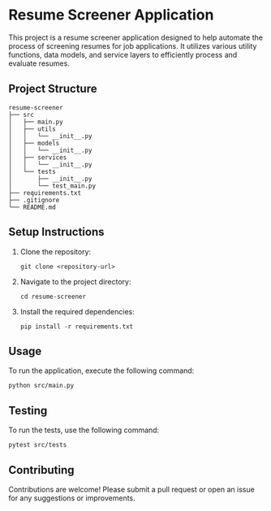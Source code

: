 # Resume Screener Application

This project is a resume screener application designed to help automate the process of screening resumes for job applications. It utilizes various utility functions, data models, and service layers to efficiently process and evaluate resumes.

## Project Structure

```
resume-screener
├── src
│   ├── main.py
│   ├── utils
│   │   └── __init__.py
│   ├── models
│   │   └── __init__.py
│   ├── services
│   │   └── __init__.py
│   └── tests
│       ├── __init__.py
│       └── test_main.py
├── requirements.txt
├── .gitignore
└── README.md
```

## Setup Instructions

1. Clone the repository:
   ```
   git clone <repository-url>
   ```

2. Navigate to the project directory:
   ```
   cd resume-screener
   ```

3. Install the required dependencies:
   ```
   pip install -r requirements.txt
   ```

## Usage

To run the application, execute the following command:
```
python src/main.py
```

## Testing

To run the tests, use the following command:
```
pytest src/tests
```

## Contributing

Contributions are welcome! Please submit a pull request or open an issue for any suggestions or improvements.